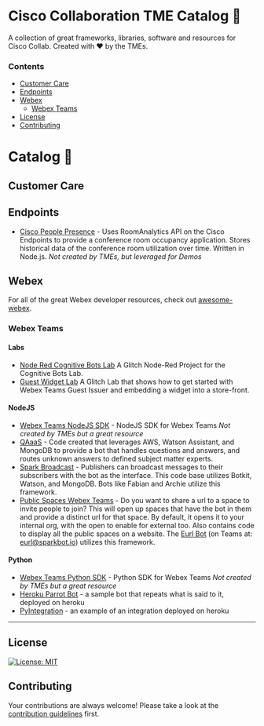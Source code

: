 # Cisco Collaboration TME Catalog 📖
A collection of great frameworks, libraries, software and resources for Cisco Collab. 
Created with ♥️ by the TMEs.

### Contents

- [Customer Care](#customer-care)
- [Endpoints](#endpoints)
- [Webex](#webex)
    - [Webex Teams](#webex-teams)
- [License](#license)
- [Contributing](#contributing)

# Catalog 📖

## Customer Care
## Endpoints
- [Cisco People Presence](https://github.com/tloyau/cisco-people-presence) - Uses RoomAnalytics API on the Cisco Endpoints to provide a conference room occupancy application. Stores historical data of the conference room utilization over time. Written in Node.js. *Not created by TMEs, but leveraged for Demos*
    
## Webex
For all of the great Webex developer resources, check out [awesome-webex](https://github.com/CiscoDevNet/awesome-webex).

### Webex Teams

#### Labs
- [Node Red Cognitive Bots Lab](https://glitch.com/~ultra-station) A Glitch Node-Red Project for the Cognitive Bots Lab. 
- [Guest Widget Lab](https://glitch.com/~battle-cupboard) A Glitch Lab that shows how to get started with Webex Teams Guest Issuer and embedding a widget into a store-front. 

#### NodeJS
- [Webex Teams NodeJS SDK](https://www.github.com/webex/spark-js-sdk) - NodeJS SDK for Webex Teams *Not created by TMEs but a great resource*
- [QAaaS](https://github.com/2Koush/qaaas) - Code created that leverages AWS, Watson Assistant, and MongoDB to provide a bot that handles questions and answers, and routes unknown answers to defined subject matter experts.
- [Spark Broadcast](https://github.com/2Koush/spark-broadcast) - Publishers can broadcast messages to their subscribers with the bot as the interface. This code base utilizes Botkit, Watson, and MongoDB. Bots like Fabian and Archie utilize this framework.
- [Public Spaces Webex Teams](https://github.com/birdietiger/publicspaces-webexteams) - Do you want to share a url to a space to invite people to join? This will open up spaces that have the bot in them and provide a distinct url for that space. By default, it opens it to your internal org, with the open to enable for external too. Also contains code to display all the public spaces on a website. The [Eurl Bot](http://eurl.io) (on Teams at: eurl@sparkbot.io) utilizes this framework.

#### Python
- [Webex Teams Python SDK](https://github.com/CiscoDevNet/webexteamssdk) - Python SDK for Webex Teams *Not created by TMEs but a great resource*
- [Heroku Parrot Bot](https://github.com/lorashley/heroku_parrot) - a sample bot that repeats what is said to it, deployed on heroku
- [PyIntegration](https://github.com/CiscoCollabTME/pyIntegration) - an example of an integration deployed on heroku

---

## License
[![License: MIT](https://img.shields.io/badge/License-MIT-yellow.svg)](https://opensource.org/licenses/MIT)

## Contributing
Your contributions are always welcome! Please take a look at the [contribution guidelines](https://github.com/CiscoCollabTME/catalog/blob/master/CONTRIBUTING.md) first.
